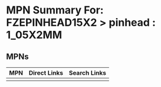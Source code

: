 



# MPN Summary For: FZEPINHEAD15X2 > pinhead : 1_05X2MM

## MPNs
  

|MPN|Direct Links|Search Links|
| :--- | :--- | :--- |
||||
